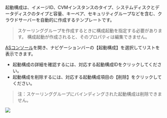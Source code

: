 起動構成は、イメージID、CVMインスタンスのタイプ、システムディスクとデータディスクのタイプと容量、キーペア、セキュリティグループなどを含む、クラウドサーバーを自動的に作成するテンプレートです。

>スケーリンググループを作成するときに構成起動を指定する必要があります。
> 構成起動が作成されると、そのプロパティは編集できません。

[ASコンソール](https://console.cloud.tencent.com/autoscaling/config)を開き、ナビゲーションバーの【起動構成】を選択してリストを表示できます。
- 起動構成の詳細を確認するには、対応する起動構成IDをクリックしてください。
- 起動構成を削除するには、対応する起動構成項目の【削除】をクリックしてください。

> 注：スケーリンググループにバインディングされた起動構成は削除できません。

![](http://mccdn.qcloud.com/static/img/63162a40f0b01336f1c1d2dd6fa50f5b/image.png)

